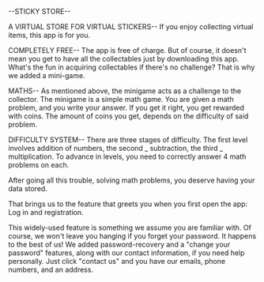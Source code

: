 --STICKY STORE--


A VIRTUAL STORE FOR VIRTUAL STICKERS--
 If you enjoy collecting virtual items, this app is for you. 

COMPLETELY FREE--
 The app is free of charge. But of course, it doesn't mean you get to have all the collectables just by downloading this app. What's the fun in acquiring collectables if there's no challenge?
 That is why we added a mini-game.
 
MATHS--
 As mentioned above, the minigame acts as a challenge to the collector. 
 The minigame is a simple math game. You are given a math problem, and you write your answer. If you get it right, you get rewarded with coins. The amount of coins you get, depends on the difficulty of said problem.
 	
DIFFICULTY SYSTEM--
 There are three stages of difficulty. The first level involves addition of numbers, the second _ subtraction, the third _ multiplication. 
 To advance in levels, you need to correctly answer 4 math problems on each.
 	
 
 After going all this trouble, solving math problems, you deserve having your data stored.
 
 That brings us to the feature that greets you when you first open the app: Log in and registration.
 
 This widely-used feature is something we assume you are familiar with. Of course, we won't leave you hanging if you forget your password. It happens to the best of us! We added password-recovery and a "change your password" features, along with our contact information, if you need help personally. Just click "contact us" and you have our emails, phone numbers, and an address.
